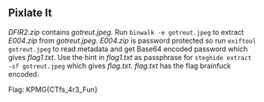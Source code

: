 ## Pixlate It ##
_DFIR2.zip_ contains _gotreut.jpeg_. Run ```binwalk -e gotreut.jpeg``` to extract _E004.zip_ from _gotreut.jpeg_. _E004.zip_ is password protected so run ```exiftool gotreut.jpeg``` to read metadata and get Base64 encoded password which gives _flag1.txt_. Use the hint in _flag1.txt_ as passphrase for ```steghide extract -sf gotreut.jpeg``` which gives _flag.txt_. _flag.txt_ has the flag brainfuck encoded.

Flag: KPMG{CTfs_4r3_Fun}
